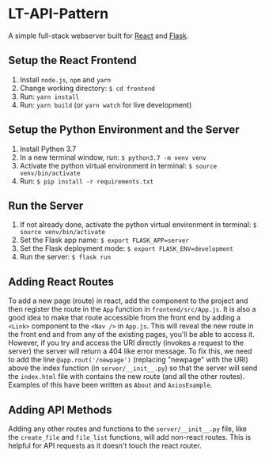 # LT-API-Pattern

A simple full-stack webserver built for [React](https://reactjs.org/) and [Flask](flask.pocoo.org/).

## Setup the React Frontend

1. Install `node.js`, `npm` and `yarn`
2. Change working directory: `$ cd frontend`
3. Run: `yarn install`
4. Run: `yarn build` (or `yarn watch` for live development)

## Setup the Python Environment and the Server

1. Install Python 3.7
2. In a new terminal window, run: `$ python3.7 -m venv venv`
3. Activate the python virtual environment in terminal: `$ source venv/bin/activate`
4. Run: `$ pip install -r requirements.txt`

## Run the Server

1. If not already done, activate the python virtual environment in terminal: `$ source venv/bin/activate`
2. Set the Flask app name: `$ export FLASK_APP=server`
3. Set the Flask deployment mode: `$ export FLASK_ENV=development`
4. Run the server: `$ flask run`

## Adding React Routes

To add a new page (route) in react, add the component to the project and then register the route in the `App` function in `frontend/src/App.js`. It is also a good idea to make that route accessible from the front end by adding a `<Link>` component to the `<Nav />` in `App.js`. This will reveal the new route in the front end and from any of the existing pages, you'll be able to access it. However, if you try and access the URI directly (invokes a request to the server) the server will return a 404 like error message. To fix this, we need to add the line `@app.rout('/newpage')` (replacing "newpage" with the URI) above the index function (in `server/__init__.py`) so that the server will send the `index.html` file with contains the new route (and all the other routes). Examples of this have been written as `About` and `AxiosExample`.

## Adding API Methods

Adding any other routes and functions to the `server/__init__.py` file, like the `create_file` and `file_list` functions, will add non-react routes. This is helpful for API requests as it doesn't touch the react router.
